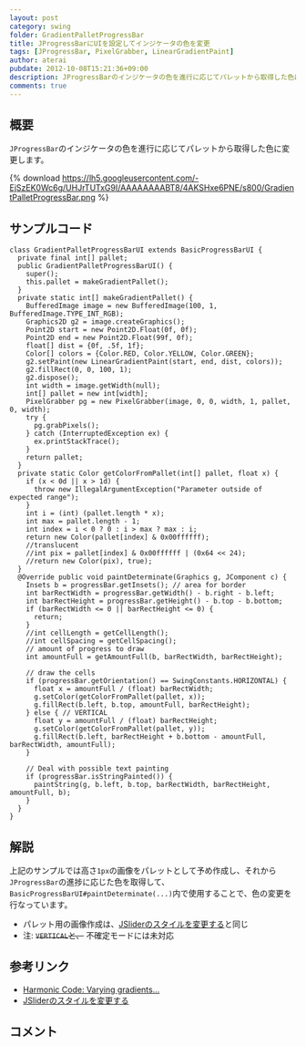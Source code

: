 ```yaml
---
layout: post
category: swing
folder: GradientPalletProgressBar
title: JProgressBarにUIを設定してインジケータの色を変更
tags: [JProgressBar, PixelGrabber, LinearGradientPaint]
author: aterai
pubdate: 2012-10-08T15:21:36+09:00
description: JProgressBarのインジケータの色を進行に応じてパレットから取得した色に変更します。
comments: true
---
```

## 概要
`JProgressBar`のインジケータの色を進行に応じてパレットから取得した色に変更します。

{% download https://lh5.googleusercontent.com/-EjSzEK0Wc6g/UHJrTUTxG9I/AAAAAAAABT8/4AKSHxe6PNE/s800/GradientPalletProgressBar.png %}

## サンプルコード
<pre class="prettyprint"><code>class GradientPalletProgressBarUI extends BasicProgressBarUI {
  private final int[] pallet;
  public GradientPalletProgressBarUI() {
    super();
    this.pallet = makeGradientPallet();
  }
  private static int[] makeGradientPallet() {
    BufferedImage image = new BufferedImage(100, 1, BufferedImage.TYPE_INT_RGB);
    Graphics2D g2 = image.createGraphics();
    Point2D start = new Point2D.Float(0f, 0f);
    Point2D end = new Point2D.Float(99f, 0f);
    float[] dist = {0f, .5f, 1f};
    Color[] colors = {Color.RED, Color.YELLOW, Color.GREEN};
    g2.setPaint(new LinearGradientPaint(start, end, dist, colors));
    g2.fillRect(0, 0, 100, 1);
    g2.dispose();
    int width = image.getWidth(null);
    int[] pallet = new int[width];
    PixelGrabber pg = new PixelGrabber(image, 0, 0, width, 1, pallet, 0, width);
    try {
      pg.grabPixels();
    } catch (InterruptedException ex) {
      ex.printStackTrace();
    }
    return pallet;
  }
  private static Color getColorFromPallet(int[] pallet, float x) {
    if (x &lt; 0d || x &gt; 1d) {
      throw new IllegalArgumentException("Parameter outside of expected range");
    }
    int i = (int) (pallet.length * x);
    int max = pallet.length - 1;
    int index = i &lt; 0 ? 0 : i &gt; max ? max : i;
    return new Color(pallet[index] &amp; 0x00ffffff);
    //translucent
    //int pix = pallet[index] &amp; 0x00ffffff | (0x64 &lt;&lt; 24);
    //return new Color(pix), true);
  }
  @Override public void paintDeterminate(Graphics g, JComponent c) {
    Insets b = progressBar.getInsets(); // area for border
    int barRectWidth = progressBar.getWidth() - b.right - b.left;
    int barRectHeight = progressBar.getHeight() - b.top - b.bottom;
    if (barRectWidth &lt;= 0 || barRectHeight &lt;= 0) {
      return;
    }
    //int cellLength = getCellLength();
    //int cellSpacing = getCellSpacing();
    // amount of progress to draw
    int amountFull = getAmountFull(b, barRectWidth, barRectHeight);

    // draw the cells
    if (progressBar.getOrientation() == SwingConstants.HORIZONTAL) {
      float x = amountFull / (float) barRectWidth;
      g.setColor(getColorFromPallet(pallet, x));
      g.fillRect(b.left, b.top, amountFull, barRectHeight);
    } else { // VERTICAL
      float y = amountFull / (float) barRectHeight;
      g.setColor(getColorFromPallet(pallet, y));
      g.fillRect(b.left, barRectHeight + b.bottom - amountFull, barRectWidth, amountFull);
    }

    // Deal with possible text painting
    if (progressBar.isStringPainted()) {
      paintString(g, b.left, b.top, barRectWidth, barRectHeight, amountFull, b);
    }
  }
}
</code></pre>

## 解説
上記のサンプルでは高さ`1px`の画像をパレットとして予め作成し、それから`JProgressBar`の進捗に応じた色を取得して、`BasicProgressBarUI#paintDeterminate(...)`内で使用することで、色の変更を行なっています。

- パレット用の画像作成は、[JSliderのスタイルを変更する](http://ateraimemo.com/Swing/GradientTrackSlider.html)と同じ
- 注: ~~`VERTICAL`と、~~ 不確定モードには未対応

<!-- dummy comment line for breaking list -->

## 参考リンク
- [Harmonic Code: Varying gradients...](http://harmoniccode.blogspot.jp/2011/05/varying-gradients.html)
- [JSliderのスタイルを変更する](http://ateraimemo.com/Swing/GradientTrackSlider.html)

<!-- dummy comment line for breaking list -->

## コメント
